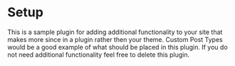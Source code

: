 # Setup

This is a sample plugin for adding additional functionality to your site that
makes more since in a plugin rather then your theme. Custom Post Types would be
a good example of what should be placed in this plugin. If you do not need
additional functionality feel free to delete this plugin.
